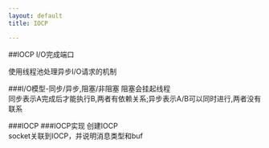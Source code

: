 ```yaml
---
layout: default
title: IOCP

---
```


##IOCP I/O完成端口

使用线程池处理异步I/O请求的机制

###I/O模型-同步/异步,阻塞/非阻塞
阻塞会挂起线程  
同步表示A完成后才能执行B,两者有依赖关系;异步表示A/B可以同时进行,两者没有联系  

###IOCP
###IOCP实现
创建IOCP  
socket关联到IOCP，并说明消息类型和buf  


